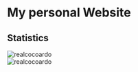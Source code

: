 # My personal Website

## Statistics
<p>
  <img src="https://github-readme-stats.vercel.app/api/top-langs?username=realcocoardo&show_icons=true&locale=en&layout=compact" alt="realcocoardo" />
  <br>
  <img src="https://github-readme-stats.vercel.app/api/top-langs/?username=realcocoardo" alt="realcocoardo"></img>
</p>
